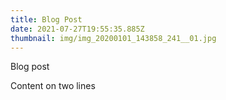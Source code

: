 ```yaml
---
title: Blog Post
date: 2021-07-27T19:55:35.885Z
thumbnail: img/img_20200101_143858_241__01.jpg
---
```

Blog post

Content on two lines
